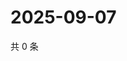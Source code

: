 # 2025-09-07

共 0 条

<!-- BEGIN ZHIHUVIDEO -->
<!-- 最后更新时间 Sun Sep 07 2025 00:11:41 GMT+0800 (China Standard Time) -->

<!-- END ZHIHUVIDEO -->
